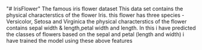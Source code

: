 "# IrisFlower" 
The famous iris flower dataset
This data set contains the physical characterstics of the flower Iris.
this flower has three species - Versicolor, Setosa and Virginica
the physical characterstics of the flower contains sepal width & length,petal width and length.
In this i have predicted the classes of flowers based on the sepal and petal (length and width)
i have trained the model using these above features
